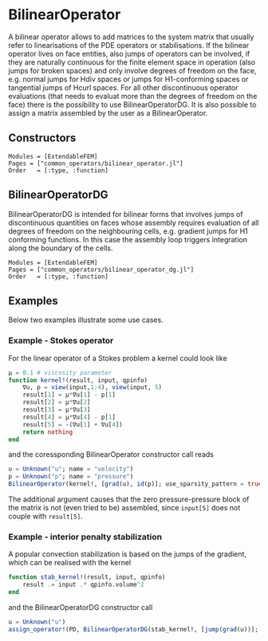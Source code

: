 
# BilinearOperator

A bilinear operator allows to add matrices to the system matrix that usually refer to
linearisations of the PDE operators or stabilisations. If the bilinear operator
lives on face entities, also jumps of operators can be involved, if they are naturally
continuous for the finite element space in operation (also jumps for broken spaces)
and only involve degrees of freedom on the face, e.g.
normal jumps for Hdiv spaces or jumps for H1-conforming spaces or tangential jumps
of Hcurl spaces. For all other discontinuous operator evaluations
(that needs to evaluat more than the degrees of freedom on the face)
there is the possibility to use BilinearOperatorDG.
It is also possible to assign a matrix assembled by the user as a BilinearOperator.

## Constructors

```@autodocs
Modules = [ExtendableFEM]
Pages = ["common_operators/bilinear_operator.jl"]
Order   = [:type, :function]
```

## BilinearOperatorDG

BilinearOperatorDG is intended for bilinear forms that involves jumps of discontinuous quantities
on faces whose assembly requires evaluation of all degrees of freedom on the neighbouring cells,
e.g. gradient jumps for H1 conforming functions. In this case the assembly loop triggers
integration along the boundary of the cells.

```@autodocs
Modules = [ExtendableFEM]
Pages = ["common_operators/bilinear_operator_dg.jl"]
Order   = [:type, :function]
```

## Examples

Below two examples illustrate some use cases.

### Example - Stokes operator

For the linear operator of a Stokes problem a kernel could look like
```julia
μ = 0.1 # viscosity parameter
function kernel!(result, input, qpinfo)
    ∇u, p = view(input,1:4), view(input, 5)
    result[1] = μ*∇u[1] - p[1]
    result[2] = μ*∇u[2]
    result[3] = μ*∇u[3]
    result[4] = μ*∇u[4] - p[1]
    result[5] = -(∇u[1] + ∇u[4])
    return nothing
end
```
and the coressponding BilinearOperator constructor call reads
```julia
u = Unknown("u"; name = "velocity")
p = Unknown("p"; name = "pressure")
BilinearOperator(kernel!, [grad(u), id(p)]; use_sparsity_pattern = true)
```
The additional argument causes that the zero pressure-pressure block of the matrix is not (even tried to be) assembled,
since ```input[5]``` does not couple with ```result[5]```.


### Example - interior penalty stabilization

A popular convection stabilization is based on the jumps of the gradient, which can be realised with
the kernel
```julia
function stab_kernel!(result, input, qpinfo)
    result .= input .* qpinfo.volume^2
end
```
and the BilinearOperatorDG constructor call
```julia
u = Unknown("u")
assign_operator!(PD, BilinearOperatorDG(stab_kernel!, [jump(grad(u))]; entities = ON_IFACES, factor = 0.01))
```